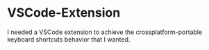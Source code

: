 # VSCode-Extension
I needed a VSCode extension to achieve the crossplatform-portable keyboard shortcuts behavior that I wanted.
